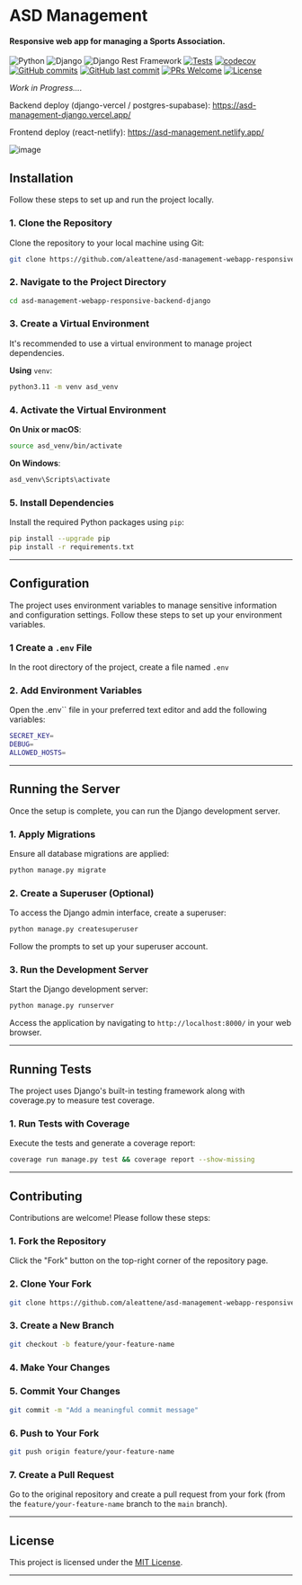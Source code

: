 # ASD Management

#### Responsive web app for managing a Sports Association.

![Python](https://badgen.net/badge/Built%20with/Python/blue)
![Django](https://img.shields.io/badge/Built%20with-Django-092E20)
![Django Rest Framework](https://img.shields.io/badge/Built%20with-DRF-red)
[![Tests](https://github.com/aleattene/asd-management-webapp-responsive-backend-django/actions/workflows/tests.yml/badge.svg)](https://github.com/aleattene/asd-management-webapp-responsive-backend-django/actions/workflows/tests.yml)
[![codecov](https://codecov.io/gh/aleattene/asd-management-webapp-responsive-backend-django/graph/badge.svg?token=452QWRN2E6)](https://codecov.io/gh/aleattene/asd-management-webapp-responsive-backend-django)
[![GitHub commits](https://badgen.net/github/commits/aleattene/asd-management-webapp-responsive-backend-django)](https://github.com/aleattene/asd-management-webapp-responsive-backend-django/commits/)
[![GitHub last commit](https://img.shields.io/github/last-commit/aleattene/asd-management-webapp-responsive-backend-django)](https://github.com/aleattene/asd-management-webapp-responsive-backend-django/commits/)
[![PRs Welcome](https://img.shields.io/badge/PRs-welcome-brightgreen.svg?style=flat-square)](https://github.com/aleattene/asd-management-webapp-responsive-backend-django/pulls)
[![License](https://img.shields.io/github/license/aleattene/asd-management-webapp-responsive-backend-django?color=blue)](https://github.com/aleattene/asd-management-webapp-responsive-backend-django/blob/main/LICENSE)


*Work in Progress....*

Backend deploy (django-vercel / postgres-supabase):
https://asd-management-django.vercel.app/

Frontend deploy (react-netlify):
https://asd-management.netlify.app/

![image](https://user-images.githubusercontent.com/74595044/153876039-85241269-cc8b-40ec-94db-9def28df9d5e.png)

## Installation
Follow these steps to set up and run the project locally.

### 1. Clone the Repository
Clone the repository to your local machine using Git:
```bash
git clone https://github.com/aleattene/asd-management-webapp-responsive-backend-django.git
```

### 2. Navigate to the Project Directory
```bash
cd asd-management-webapp-responsive-backend-django
```

### 3. Create a Virtual Environment
It's recommended to use a virtual environment to manage project dependencies.

**Using** `venv`:
```bash
python3.11 -m venv asd_venv
```

### 4. Activate the Virtual Environment
**On Unix or macOS**:
```bash
source asd_venv/bin/activate
```
**On Windows**:
```bash
asd_venv\Scripts\activate
```

### 5. Install Dependencies
Install the required Python packages using `pip`:
```bash
pip install --upgrade pip
pip install -r requirements.txt
```

<hr/>

## Configuration

The project uses environment variables to manage sensitive information and configuration settings. 
Follow these steps to set up your environment variables.

### 1 Create a `.env` File
In the root directory of the project, create a file named `.env`

### 2. Add Environment Variables
Open the .env`` file in your preferred text editor and add the following variables:
```bash
SECRET_KEY=
DEBUG=
ALLOWED_HOSTS=
```

<hr/>

## Running the Server
Once the setup is complete, you can run the Django development server.

### 1. Apply Migrations
Ensure all database migrations are applied:
```bash
python manage.py migrate
```

### 2. Create a Superuser (Optional)
To access the Django admin interface, create a superuser:
```bash
python manage.py createsuperuser
```
Follow the prompts to set up your superuser account.

### 3. Run the Development Server
Start the Django development server:

```bash
python manage.py runserver
```
Access the application by navigating to `http://localhost:8000/` in your web browser.

<hr/>

## Running Tests
The project uses Django's built-in testing framework along with coverage.py to measure test coverage.

### 1. Run Tests with Coverage
Execute the tests and generate a coverage report:

```bash
coverage run manage.py test && coverage report --show-missing
```

<hr/>

## Contributing
Contributions are welcome! Please follow these steps:

### 1. Fork the Repository

Click the "Fork" button on the top-right corner of the repository page.

### 2. Clone Your Fork

```bash
git clone https://github.com/aleattene/asd-management-webapp-responsive-backend-django.git
```

### 3. Create a New Branch

```bash
git checkout -b feature/your-feature-name
```

### 4. Make Your Changes

### 5. Commit Your Changes

```bash
git commit -m "Add a meaningful commit message"
```

### 6. Push to Your Fork

```bash
git push origin feature/your-feature-name
```

### 7. Create a Pull Request

Go to the original repository and create a pull request from your fork (from the `feature/your-feature-name` branch 
to the `main` branch).

<hr/>

## License
This project is licensed under the [MIT License](https://it.wikipedia.org/wiki/Licenza_MIT).

<hr/>
